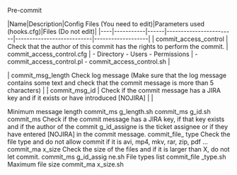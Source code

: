Pre-commit

|Name|Description|Config Files (You need to edit)|Parameters used (hooks.cfg)|Files (Do not edit)|
|----|-----------|------|------------------------|---------------------------|-------------------|
| commit_access_control | Check that the author of this commit has the rights to perform the commit. | commit_access_control.cfg | - Directory - Users - Permissions | - commit_access_control.pl - commit_access_control.sh |



| commit_msg_length Check log message (Make sure that the log message contains some text and check that the commit message is more than 5 characters) |
| commit_msg_id | Check if the commit message has a JIRA key and if it exists or have introduced [NOJIRA] |
| 

Minimum
message
length commit_ms
g_length.sh
commit_ms
g_id.sh
commit_ms
Check if the commit message has a JIRA key, if that key exists and if the author of the commit
g_id_assigne is the ticket assignee or if they have entered [NOJIRA] in the commit message.
commit_file_
type Check the file type and do not allow commit if it is avi, mp4, mkv, rar, zip, pdf ...
commit_ma
x_size Check the size of the files and if it is larger than X, do not let commit.
commit_ms
g_id_assig
ne.sh
File types
list commit_file
_type.sh
Maximum
file size commit_ma
x_size.sh
